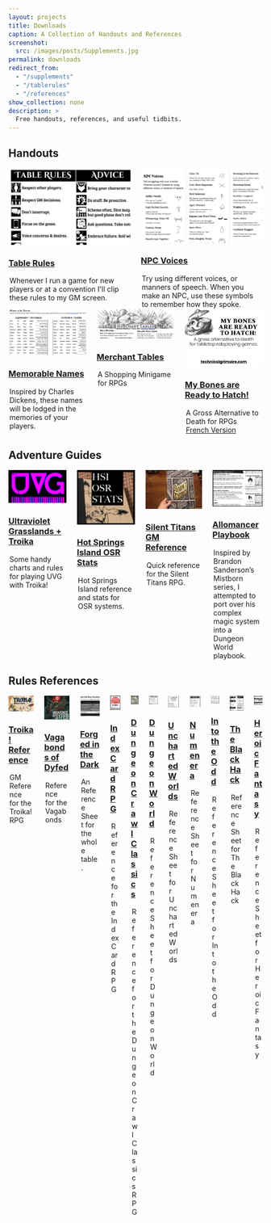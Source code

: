 ```yaml
---
layout: projects
title: Downloads
caption: A Collection of Handouts and References
screenshot:
  src: /images/posts/Supplements.jpg
permalink: downloads
redirect_from:
  - "/supplements"
  - "/tablerules"
  - "/references"
show_collection: none
description: >
  Free handouts, references, and useful tidbits.
--- 
```


## Handouts

<div class="columns">
  <div class="column column-1-2">
    <article class="project-card">
      <a target="_blank" href="/files/Table_Rules.pdf" class="no-hover no-print-link " tabindex="-1">
        <div class="project-card-img img sixteen-nine">
          <img src="/images/posts/tablerules.png" alt="Table Rules" sizes="(min-width: 90em) 22.5rem, (min-width: 54em) 19.5rem, (min-width: 42em) 17.5rem, 100vw">
        </div>
      </a>
      <h3 class="project-card-title">
        <a target="_blank" href="/files/Table_Rules.pdf" class="flip-title">Table Rules</a>
      </h3>
      <legend class="project-card-text fine faded">Whenever I run a game for new players or at a convention I'll clip these rules to my GM screen.</legend>
    </article>
  </div>
  <div class="column column-1-2">
    <article class="project-card">
      <a target="_blank" href="/files/NPC_Voices.pdf" class="no-hover no-print-link " tabindex="-1">
        <div class="project-card-img img sixteen-nine">
          <img src="/images/posts/NPCvoices.png" alt="NPC Voices" sizes="(min-width: 90em) 22.5rem, (min-width: 54em) 19.5rem, (min-width: 42em) 17.5rem, 100vw">
        </div>
      </a>
      <h3 class="project-card-title">
        <a target="_blank" href="/files/NPC_Voices.pdf" class="flip-title">NPC Voices</a>
      </h3>
      <legend class="project-card-text fine faded">Try using different voices, or manners of speech. When you make an NPC, use these symbols to remember how they spoke.</legend>
    </article>
  </div>
</div>   
<div class="columns">
  <div class="column column-1-2">
    <article class="project-card">
      <a target="_blank" href="/files/MemorableNames.pdf" class="no-hover no-print-link " tabindex="-1">
        <div class="project-card-img img sixteen-nine">
          <img src="/images/posts/MemorableNames.png" alt="Memorable Names" sizes="(min-width: 90em) 22.5rem, (min-width: 54em) 19.5rem, (min-width: 42em) 17.5rem, 100vw">
        </div>
      </a>
      <h3 class="project-card-title">
        <a target="_blank" href="/files/MemorableNames.pdf" class="flip-title">Memorable Names</a>
      </h3>
      <legend class="project-card-text fine faded">Inspired by Charles Dickens, these names will be lodged in the memories of your players.</legend>
    </article>
  </div>
  <div class="column column-1-2">
    <article class="project-card">
      <a target="_blank" href="/files/MerchantTables.pdf" class="no-hover no-print-link " tabindex="-1">
        <div class="project-card-img img sixteen-nine">
          <img src="/images/posts/MerchantTables.png" alt="Merchant Tables" sizes="(min-width: 90em) 22.5rem, (min-width: 54em) 19.5rem, (min-width: 42em) 17.5rem, 100vw">
        </div>
      </a>
      <h3 class="project-card-title">
        <a target="_blank" href="/files/MerchantTables.pdf" class="flip-title">Merchant Tables</a>
      </h3>
      <legend class="project-card-text fine faded">A Shopping Minigame for RPGs</legend>
    </article>
</div>
<div class="column column-1-2">
    <article class="project-card">
      <a target="_blank" href="/files/boneHatch.pdf" class="no-hover no-print-link " tabindex="-1">
        <div class="project-card-img img sixteen-nine">
          <img src="/images/boneHatch.png" alt="Merchant Tables" sizes="(min-width: 90em) 22.5rem, (min-width: 54em) 19.5rem, (min-width: 42em) 17.5rem, 100vw">
        </div>
      </a>
      <h3 class="project-card-title">
        <a target="_blank" href="/files/boneHatch.pdf" class="flip-title">My Bones are Ready to Hatch!</a>
      </h3>
      <legend class="project-card-text fine faded">A Gross Alternative to Death for RPGs<br><a href="https://angela-quidam.itch.io/des-os-proches-de-leclosion">French Version</a></legend>
    </article>
  </div> 
</div>

## Adventure Guides

<div class="columns">
  <div class="column column-1-2">
    <article class="project-card">
      <a target="_blank" href="/files/UVG_Ref.pdf" class="no-hover no-print-link " tabindex="-1">
        <div class="project-card-img img sixteen-nine">
          <img src="/images/posts/UVG.png" alt="Ultraviolet Grasslands Troika" sizes="(min-width: 90em) 22.5rem, (min-width: 54em) 19.5rem, (min-width: 42em) 17.5rem, 100vw">
        </div>
      </a>
      <h3 class="project-card-title">
        <a target="_blank" href="/files/UVG_Ref.pdf" class="flip-title">Ultraviolet Grasslands + Troika</a>
      </h3>
      <legend class="project-card-text fine faded">Some handy charts and rules for playing UVG with Troika!</legend>
    </article>
  </div>
  <div class="column column-1-2">
    <article class="project-card">
      <a target="_blank" href="/files/HotSpringsReference.pdf" class="no-hover no-print-link " tabindex="-1">
        <div class="project-card-img img sixteen-nine">
          <img src="/images/posts/HotSpringsReference.JPG" alt="Hot Springs Island OSR Stats" sizes="(min-width: 90em) 22.5rem, (min-width: 54em) 19.5rem, (min-width: 42em) 17.5rem, 100vw">
        </div>
      </a>
      <h3 class="project-card-title">
        <a target="_blank" href="/files/HotSpringsReference.pdf" class="flip-title">Hot Springs Island OSR Stats</a>
      </h3>
      <legend class="project-card-text fine faded">Hot Springs Island reference and stats for OSR systems.</legend>
    </article>
  </div>
  <div class="column column-1-2">
    <article class="project-card">
      <a target="_blank" href="/files/silent_reference.pdf" class="no-hover no-print-link " tabindex="-1">
        <div class="project-card-img img sixteen-nine">
          <img src="/images/posts/SilentTitans1.jpg" alt="Silent Titans GM Reference" sizes="(min-width: 90em) 22.5rem, (min-width: 54em) 19.5rem, (min-width: 42em) 17.5rem, 100vw">
        </div>
      </a>
      <h3 class="project-card-title">
        <a target="_blank" href="/files/silent_reference.pdf" class="flip-title">Silent Titans GM Reference</a>
      </h3>
      <legend class="project-card-text fine faded">Quick reference for the Silent Titans RPG.</legend>
    </article>
  </div>
  <div class="column column-1-2">
    <article class="project-card">
      <a target="_blank" href="/files/Allomancer.pdf" class="no-hover no-print-link " tabindex="-1">
        <div class="project-card-img img sixteen-nine">
          <img src="/images/posts/allomancer.png" alt="Allomancer Playbook" sizes="(min-width: 90em) 22.5rem, (min-width: 54em) 19.5rem, (min-width: 42em) 17.5rem, 100vw">
        </div>
      </a>
      <h3 class="project-card-title">
        <a target="_blank" href="/files/Allomancer.pdf" class="flip-title">Allomancer Playbook</a>
      </h3>
      <legend class="project-card-text fine faded">Inspired by Brandon Sanderson’s Mistborn series, I attempted to port over his complex magic system into a Dungeon World playbook. </legend>
    </article>
  </div>
</div>

## Rules References

<div class="columns">
<div class="column column-1-2">
    <article class="project-card">
      <a target="_blank" href="/files/troikaRef.pdf" class="no-hover no-print-link " tabindex="-1">
        <div class="project-card-img img sixteen-nine">
          <img src="/images/posts/troikaRef.png" alt="Troika! Reference" sizes="(min-width: 90em) 22.5rem, (min-width: 54em) 19.5rem, (min-width: 42em) 17.5rem, 100vw">
        </div>
      </a>
      <h3 class="project-card-title">
        <a target="_blank" href="/files/troikaRef.pdf" class="flip-title">Troika! Reference</a>
      </h3>
      <legend class="project-card-text fine faded">GM Reference for the Troika! RPG</legend>
    </article>
  </div>
<div class="column column-1-2">
    <article class="project-card">
      <a target="_blank" href="/files/VagabondsReference.pdf" class="no-hover no-print-link " tabindex="-1">
        <div class="project-card-img img sixteen-nine">
          <img src="/images/posts/vagabonds_cover.png" alt="Vagabonds of Dyfed Reference" sizes="(min-width: 90em) 22.5rem, (min-width: 54em) 19.5rem, (min-width: 42em) 17.5rem, 100vw">
        </div>
      </a>
      <h3 class="project-card-title">
        <a target="_blank" href="/files/VagabondsReference.pdf" class="flip-title">Vagabonds of Dyfed</a>
      </h3>
      <legend class="project-card-text fine faded">Reference for the Vagabonds</legend>
    </article>
  </div>
<div class="column column-1-2">
    <article class="project-card">
      <a target="_blank" href="/files/ForgedDarkSheet.pdf" class="no-hover no-print-link " tabindex="-1">
        <div class="project-card-img img sixteen-nine">
          <img src="/images/posts/ForgedDarkSheet.png" alt="Forged in the Dark Reference" sizes="(min-width: 90em) 22.5rem, (min-width: 54em) 19.5rem, (min-width: 42em) 17.5rem, 100vw">
        </div>
      </a>
      <h3 class="project-card-title">
        <a target="_blank" href="/files/ForgedDarkSheet.pdf" class="flip-title">Forged in the Dark</a>
      </h3>
      <legend class="project-card-text fine faded">An Reference Sheet for the whole table.</legend>
    </article>
  </div>
    <div class="column column-1-2">
    <article class="project-card">
      <a target="_blank" href="/files/ICRPG_Reference.pdf" class="no-hover no-print-link " tabindex="-1">
        <div class="project-card-img img sixteen-nine">
          <img src="/images/posts/ICRPG_Reference.png" alt="Index Card RPG Reference" sizes="(min-width: 90em) 22.5rem, (min-width: 54em) 19.5rem, (min-width: 42em) 17.5rem, 100vw">
        </div>
      </a>
      <h3 class="project-card-title">
        <a target="_blank" href="/files/ICRPG_Reference.pdf" class="flip-title">Index Card RPG</a>
      </h3>
      <legend class="project-card-text fine faded">Reference for the Index Card RPG</legend>
    </article>
  </div>
  <div class="column column-1-2">
    <article class="project-card">
      <a target="_blank" href="/files/DCC_Bookmarks.pdf" class="no-hover no-print-link " tabindex="-1">
        <div class="project-card-img img sixteen-nine">
          <img src="/images/posts/DCC_Bookmarks.jpg" alt="Dungeon Crawl Classics" sizes="(min-width: 90em) 22.5rem, (min-width: 54em) 19.5rem, (min-width: 42em) 17.5rem, 100vw">
        </div>
      </a>
      <h3 class="project-card-title">
        <a target="_blank" href="/files/DCC_Bookmarks.pdf" class="flip-title">Dungeon Crawl Classics</a>
      </h3>
      <legend class="project-card-text fine faded">Reference for the Dungeon Crawl Classics RPG</legend>
    </article>
  </div>
  <div class="column column-1-2">
    <article class="project-card">
      <a target="_blank" href="/files/DungeonWorldReference.pdf" class="no-hover no-print-link " tabindex="-1">
        <div class="project-card-img img sixteen-nine">
          <img src="/images/posts/DungeonWorldReference.png" alt="Dungeon World" sizes="(min-width: 90em) 22.5rem, (min-width: 54em) 19.5rem, (min-width: 42em) 17.5rem, 100vw">
        </div>
      </a>
      <h3 class="project-card-title">
        <a target="_blank" href="/files/DungeonWorldReference.pdf" class="flip-title">Dungeon World</a>
      </h3>
      <legend class="project-card-text fine faded">Reference Sheet for Dungeon World</legend>
    </article>
  </div>
  <div class="column column-1-2">
    <article class="project-card">
      <a target="_blank" href="/files/UnchartedWorldsReference.pdf" class="no-hover no-print-link " tabindex="-1">
        <div class="project-card-img img sixteen-nine">
          <img src="/images/posts/UnchartedWorldsReference.png" alt="Uncharted Worlds" sizes="(min-width: 90em) 22.5rem, (min-width: 54em) 19.5rem, (min-width: 42em) 17.5rem, 100vw">
        </div>
      </a>
      <h3 class="project-card-title">
        <a target="_blank" href="/files/UnchartedWorldsReference.pdf" class="flip-title">Uncharted Worlds</a>
      </h3>
      <legend class="project-card-text fine faded">Reference Sheet for Uncharted Worlds</legend>
    </article>
  </div>
  <div class="column column-1-2">
    <article class="project-card">
      <a target="_blank" href="/files/Numenera_Reference.pdf" class="no-hover no-print-link " tabindex="-1">
        <div class="project-card-img img sixteen-nine">
          <img src="/images/posts/numenaraReference.jpg" alt="Numenera" sizes="(min-width: 90em) 22.5rem, (min-width: 54em) 19.5rem, (min-width: 42em) 17.5rem, 100vw">
        </div>
      </a>
      <h3 class="project-card-title">
        <a target="_blank" href="/files/Numenera_Reference.pdf" class="flip-title">Numenera</a>
      </h3>
      <legend class="project-card-text fine faded">Reference Sheet for Numenera</legend>
    </article>
  </div>
  <div class="column column-1-2">
    <article class="project-card">
      <a target="_blank" href="/files/Bastionland_Reference.pdf" class="no-hover no-print-link " tabindex="-1">
        <div class="project-card-img img sixteen-nine">
          <img src="/images/posts/Bastionland_Reference.png" alt="Into the Odd" sizes="(min-width: 90em) 22.5rem, (min-width: 54em) 19.5rem, (min-width: 42em) 17.5rem, 100vw">
        </div>
      </a>
      <h3 class="project-card-title">
        <a target="_blank" href="/files/Bastionland_Reference.pdf" class="flip-title">Into the Odd</a>
      </h3>
      <legend class="project-card-text fine faded">Reference Sheet for Into the Odd</legend>
    </article>
  </div>
  <div class="column column-1-2">
    <article class="project-card">
      <a target="_blank" href="/files/TBHReference_Core.pdf" class="no-hover no-print-link " tabindex="-1">
        <div class="project-card-img img sixteen-nine">
          <img src="/images/posts/blackHackReference.png" alt="The Black Hack" sizes="(min-width: 90em) 22.5rem, (min-width: 54em) 19.5rem, (min-width: 42em) 17.5rem, 100vw">
        </div>
      </a>
      <h3 class="project-card-title">
        <a target="_blank" href="/files/TBHReference_Core.pdf" class="flip-title">The Black Hack</a>
      </h3>
      <legend class="project-card-text fine faded">Reference Sheet for The Black Hack</legend>
    </article>
  </div>
  <div class="column column-1-2">
    <article class="project-card">
      <a target="_blank" href="/files/HeroicFantasyReference.pdf" class="no-hover no-print-link " tabindex="-1">
        <div class="project-card-img img sixteen-nine">
          <img src="/images/posts/HeroicFantasyReference.png" alt="Heroic Fantasy" sizes="(min-width: 90em) 22.5rem, (min-width: 54em) 19.5rem, (min-width: 42em) 17.5rem, 100vw">
        </div>
      </a>
      <h3 class="project-card-title">
        <a target="_blank" href="/files/HeroicFantasyReference.pdf" class="flip-title">Heroic Fantasy</a>
      </h3>
      <legend class="project-card-text fine faded">Reference Sheet for Heroic Fantasy</legend>
    </article>
  </div>
</div>  